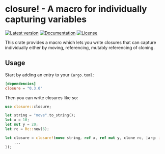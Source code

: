 # closure! - A macro for individually capturing variables

[![Latest version](https://img.shields.io/crates/v/closure.svg)](
https://crates.io/crates/closure)
[![Documentation](https://docs.rs/closure/badge.svg)](https://docs.rs/closure)
[![License](https://img.shields.io/badge/license-MIT-blue.svg)](
https://github.com/oliver-giersch/closure)

This crate provides a macro which lets you write closures that can capture
individually either by moving, referencing, mutably referencing of cloning.

## Usage

Start by adding an entry to your `Cargo.toml`:

```toml
[dependencies]
closure = "0.3.0"
```

Then you can write closures like so:
```rust
use closure::closure;

let string = "move".to_string();
let x = 10;
let mut y = 20;
let rc = Rc::new(5);

let closure = closure!(move string, ref x, ref mut y, clone rc, |arg: i32| {
    ...
});

```
